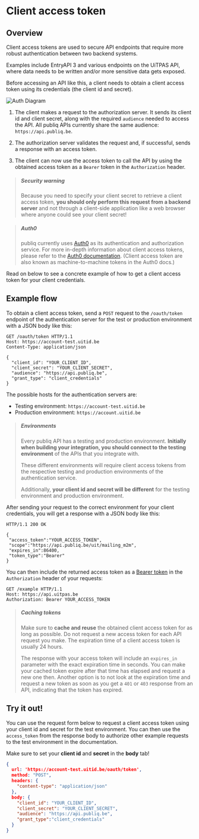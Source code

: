 # Client access token

## Overview

Client access tokens are used to secure API endpoints that require more robust authentication between two backend systems.

Examples include EntryAPI 3 and various endpoints on the UiTPAS API, where data needs to be written and/or more sensitive data gets exposed.

Before accessing an API like this, a client needs to obtain a client access token using its credentials (the client id and secret).

![Auth Diagram](https://acc.uitid.be/api/publiq-auth-diagram.png)

1. The client makes a request to the authorization server. It sends its client id and client secret, along with the required `audience` needed to access the API. All publiq APIs currently share the same audience: `https://api.publiq.be`. 

2. The authorization server validates the request and, if successful, sends a response with an access token.

3. The client can now use the access token to call the API by using the obtained access token as a `Bearer` token in the `Authorization` header.

<!-- theme: warning -->

> ##### Security warning
> Because you need to specify your client secret to retrieve a client access token, **you should only perform this request from a backend server** and not through a client-side application like a web browser where anyone could see your client secret!

<!-- theme: info -->

> ##### Auth0
> publiq currently uses [Auth0](https://auth0.com/) as its authentication and authorization service. For more in-depth information about client access tokens, please refer to the [Auth0 documentation](https://auth0.com/docs/). (Client access token are also known as machine-to-machine tokens in the Auth0 docs.)

Read on below to see a concrete example of how to get a client access token for your client credentials.


## Example flow

To obtain a client access token, send a `POST` request to the `/oauth/token` endpoint of the authentication server for the test or production environment with a JSON body like this:

```http
GET /oauth/token HTTP/1.1
Host: https://account-test.uitid.be
Content-Type: application/json

{
  "client_id": "YOUR_CLIENT_ID",
  "client_secret": "YOUR_CLIENT_SECRET",
  "audience": "https://api.publiq.be",
  "grant_type": "client_credentials"
}
```

The possible hosts for the authentication servers are:
- Testing environment: `https://account-test.uitid.be`
- Production environment: `https://account.uitid.be`

<!-- theme: info -->

> ##### Environments
> Every publiq API has a testing and production environment. **Initially when building your integration, you should connect to the testing environment** of the APIs that you integrate with.
> 
> These different environments will require client access tokens from the respective testing and production environments of the authentication service.
> 
> Additionally, **your client id and secret will be different** for the testing environment and production environment.

After sending your request to the correct environment for your client credentials, you will get a response with a JSON body like this:

```http
HTTP/1.1 200 OK

{
 "access_token":"YOUR_ACCESS_TOKEN",
 "scope":"https://api.publiq.be/uit/mailing_m2m",
 "expires_in":86400,
 "token_type":"Bearer"
}
```

You can then include the returned access token as a [Bearer token](https://swagger.io/docs/specification/authentication/bearer-authentication/) in the `Authorization` header of your requests:

```http
GET /example HTTP/1.1
Host: https://api.uitpas.be
Authorization: Bearer YOUR_ACCESS_TOKEN
```

<!-- theme: success -->

> ##### Caching tokens
> Make sure to **cache and reuse** the obtained client access token for as long as possible. Do not request a new access token for each API request you make. The expiration time of a client access token is usually 24 hours. 
> 
> The response with your access token will include an `expires_in` parameter with the exact expiration time in seconds. You can make your cached token expire after that time has elapsed and request a new one then. Another option is to not look at the expiration time and request a new token as soon as you get a `401` or `403` response from an API, indicating that the token has expired.


## Try it out!

You can use the request form below to request a client access token using your client id and secret for the test environment. You can then use the `access_token` from the response body to authorize other example requests to the test environment in the documentation.

Make sure to set your **client id** and **secret** in the **body** tab!

```json http
{
  url: 'https://account-test.uitid.be/oauth/token',
  method: "POST",
  headers: {
    "content-type": "application/json"
  },
  body: {
    "client_id": "YOUR_CLIENT_ID",
    "client_secret": "YOUR_CLIENT_SECRET",
    "audience": "https://api.publiq.be",
    "grant_type":"client_credentials"    
  }
}
```